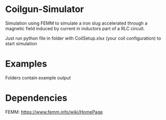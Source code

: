 # Coilgun-Simulator
Simulation using FEMM to simulate a iron slug accelerated through a magnetic field induced by current in inductors part of a RLC circuit.

Just run python file in folder with CoilSetup.xlsx (your coil configuration) to start simulation

# Examples
Folders contain example output

# Dependencies
FEMM: https://www.femm.info/wiki/HomePage
